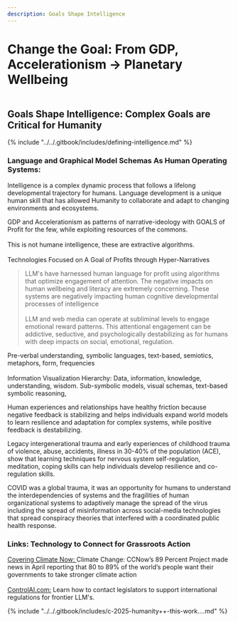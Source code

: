 ```yaml
---
description: Goals Shape Intelligence
---
```


# Change the Goal: From GDP, Accelerationism -> Planetary Wellbeing

<figure><img src="../../.gitbook/assets/Screenshot 2025-09-02 at 2.18.40 PM.png" alt=""><figcaption></figcaption></figure>

## Goals Shape Intelligence: Complex Goals are Critical for Humanity

{% include "../../.gitbook/includes/defining-intelligence.md" %}

### Language and Graphical Model Schemas As Human Operating Systems: &#x20;

Intelligence is a complex dynamic process that follows a lifelong developmental trajectory for humans.  Language development is a unique human skill that has allowed Humanity to collaborate and adapt to changing environments and ecosystems.  &#x20;

GDP and Accelerationism as patterns of narrative-ideology with GOALS of Profit for the few, while exploiting resources of the commons.   \
\
This is not humane intelligence, these are extractive algorithms.\
&#x20; \
Technologies Focused on A Goal of Profits through Hyper-Narratives

> LLM's have harnessed human language for profit using algorithms that optimize engagement of attention.  The negative impacts on human wellbeing and literacy are extremely concerning.  These systems are negatively impacting human cognitive developmental processes of intelligence\
> \
> LLM and web media can operate at subliminal levels to engage emotional reward patterns.  This attentional engagement can be addictive, seductive, and psychologically destabilizing as for humans with deep impacts on social, emotional, regulation.

Pre-verbal understanding, symbolic languages, text-based, semiotics, metaphors, form, frequencies \
\
Information Visualization Hierarchy: Data, information, knowledge, understanding, wisdom.  Sub-symbolic models, visual schemas, text-based symbolic reasoning,

Human experiences and relationships have healthy friction because negative feedback is stabilizing and helps individuals expand world models to learn resilience and adaptation for complex systems, while positive feedback is destabilizing. &#x20;

Legacy intergenerational trauma and early experiences of childhood trauma of violence, abuse, accidents, illness in 30-40% of the population (ACE), show that learning techniques for nervous system self-regulation, meditation, coping skills can help individuals develop resilience and co-regulation skills.&#x20;

COVID was a global trauma, it was an opportunity for humans to understand the interdependencies of systems and the fragilities of human organizational systems to adaptively manage the spread of the virus including the spread of misinformation across social-media technologies that spread conspiracy theories that interfered with a coordinated public health response.

### **Links: Technology to Connect for Grassroots Action**

[Covering Climate Now: ](https://coveringclimatenow.org/)  Climate Change: CCNow’s 89 Percent Project made news in April reporting that 80 to 89% of the world’s people want their governments to take stronger climate action\
\
[ControlAI.com:](http://www.controlai.com/) Learn how to contact legislators to support international regulations for frontier LLM's.

{% include "../../.gitbook/includes/c-2025-humanity++-this-work....md" %}

